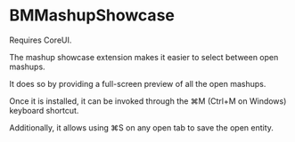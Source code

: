 # BMMashupShowcase

Requires CoreUI.

The mashup showcase extension makes it easier to select between open mashups.

It does so by providing a full-screen preview of all the open mashups.

Once it is installed, it can be invoked through the ⌘M (Ctrl+M on Windows) keyboard shortcut.

Additionally, it allows using ⌘S on any open tab to save the open entity.